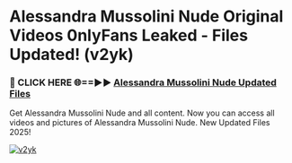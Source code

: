 # Alessandra Mussolini Nude Original Videos 0nlyFans Leaked - Files Updated! (v2yk)

<h3>🔴 CLICK HERE 🌐==►► <a href="https://tinyurl.com/5h6xmrr3" rel="nofollow">Alessandra Mussolini Nude Updated Files</a></h3>

Get Alessandra Mussolini Nude and all content. Now you can access all videos and pictures of Alessandra Mussolini Nude. New Updated Files 2025!

[![v2yk](https://i.imgur.com/KVD873Z.gif)](https://tinyurl.com/5h6xmrr3)
